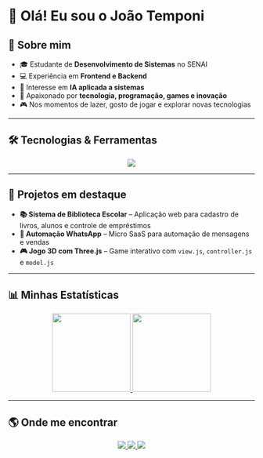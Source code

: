 # 👋 Olá! Eu sou o João Temponi  

## 🚀 Sobre mim  
- 🎓 Estudante de **Desenvolvimento de Sistemas** no SENAI  
- 💻 Experiência em **Frontend e Backend**  
- 🤖 Interesse em **IA aplicada a sistemas**  
- 🎯 Apaixonado por **tecnologia, programação, games e inovação**  
- 🎮 Nos momentos de lazer, gosto de jogar e explorar novas tecnologias  

---

## 🛠️ Tecnologias & Ferramentas  
<p align="center">
  <img src="https://skillicons.dev/icons?i=html,css,js,ts,react,nodejs,express,postgres,git,github,docker,linux,vscode,figma" />
</p>

---

## 📌 Projetos em destaque  
- **📚 Sistema de Biblioteca Escolar** – Aplicação web para cadastro de livros, alunos e controle de empréstimos  
- **🤖 Automação WhatsApp** – Micro SaaS para automação de mensagens e vendas  
- **🎮 Jogo 3D com Three.js** – Game interativo com `view.js`, `controller.js` e `model.js`  

---

## 📊 Minhas Estatísticas  
<div align="center">

<a href="https://github.com/joaotemponi">
  <img height="160em" src="https://github-readme-stats.vercel.app/api?username=joaotemponi&show_icons=true&theme=github_dark&include_all_commits=true&count_private=true&hide_border=true"/>
  <img height="160em" src="https://github-readme-stats.vercel.app/api/top-langs/?username=joaotemponi&layout=compact&langs_count=7&theme=github_dark&hide_border=true"/>
</a>

</div>

---

## 🌎 Onde me encontrar  
<p align="center">
  <a href="https://www.linkedin.com/in/jo%C3%A3opedrotemponi/" target="_blank">
    <img src="https://img.shields.io/badge/LinkedIn-0A66C2.svg?style=for-the-badge&logo=linkedin&logoColor=white"/>
  </a>
  <a href="mailto:joao3gamerbr@gmail.com" target="_blank">
    <img src="https://img.shields.io/badge/Gmail-EA4335.svg?style=for-the-badge&logo=gmail&logoColor=white"/>
  </a>
  <a href="https://github.com/joaotemponi" target="_blank">
    <img src="https://img.shields.io/badge/GitHub-181717.svg?style=for-the-badge&logo=github&logoColor=white"/>
  </a>
</p>
